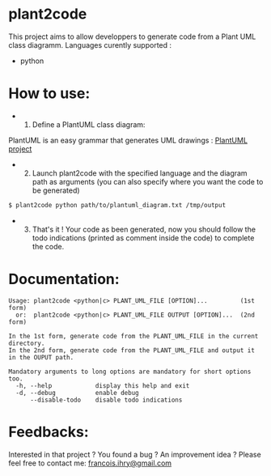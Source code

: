 # plant2code
This project aims to allow developpers to generate code from a Plant UML class diagramm.
Languages curently supported :
  - python

# How to use:

- 1) Define a PlantUML class diagram:

 PlantUML is an easy grammar that generates UML drawings : [PlantUML project](https://nodesource.com/products/nsolid)

- 2) Launch plant2code with the specified language and the diagram path as arguments (you can also specify where you want the code to be generated)
```sh
$ plant2code python path/to/plantuml_diagram.txt /tmp/output
```

- 3) That's it ! Your code as been generated, now you should follow the todo indications (printed as comment inside the code) to complete the code.

# Documentation:
```
Usage: plant2code <python|c> PLANT_UML_FILE [OPTION]...         (1st form)
  or:  plant2code <python|c> PLANT_UML_FILE OUTPUT [OPTION]...  (2nd form)

In the 1st form, generate code from the PLANT_UML_FILE in the current directory.
In the 2nd form, generate code from the PLANT_UML_FILE and output it in the OUPUT path.

Mandatory arguments to long options are mandatory for short options too.
  -h, --help            display this help and exit
  -d, --debug           enable debug
      --disable-todo    disable todo indications
```
# Feedbacks:

Interested in that project ? You found a bug ? An improvement idea ?
Please feel free to contact me: francois.ihry@gmail.com

